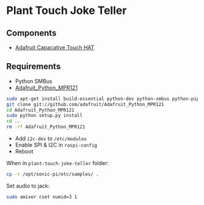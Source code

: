 # Plant Touch Joke Teller

## Components

- [Adafruit Capacative Touch HAT](http://www.adafruit.com/product/2340)

## Requirements

- Python SMBus
- [Adafruit_Python_MPR121](https://github.com/adafruit/Adafruit_Python_MPR121)

```bash
sudo apt-get install build-essential python-dev python-smbus python-pip
git clone git://github.com/adafruit/Adafruit_Python_MPR121
cd Adafruit_Python_MPR121
sudo python setup.py install
cd ..
rm -rf Adafruit_Python_MPR121
```

- Add `i2c-dev` to `/etc/modules`
- Enable SPI & I2C in `raspi-config`
- Reboot

When in `plant-touch-joke-teller` folder:

```bash
cp -r /opt/sonic-pi/etc/samples/ .
```

Set audio to jack:

```bash
sudo amixer cset numid=3 1
```
